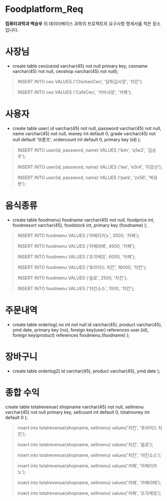# Foodplatform_Req
__컴퓨터과학과 백승우__ 의 데이터베이스 과목의 프로젝트의 요구사항 명세서를 적은 장소입니다.

# 사장님
* create table ceo(ceoid varchar(45) not null primary key, ceoname varchar(45) not null, ceoshop varchar(45) not null);

> INSERT INTO ceo VALUES ('ChickenCeo', '닭튀김사장', '치킨');
>
> INSERT INTO ceo VALUES ('CafeCeo', '커피사장', '카페');

# 사용자
* create table user(
id varchar(45) not null,
password varchar(45) not null,
name varchar(45) not null,
money int default 0,
grade varchar(45) not null default '브론즈',
ordercount int default 0,
primary key (id)
);

>INSERT INTO user(id, password, name) VALUES ('kim', 'q1w2', '김승주');
>
>INSERT INTO user(id, password, name) VALUES ('lee', 'e3r4', '이강선');
>
>INSERT INTO user(id, password, name) VALUES ('park', 'zx56', '박유현');

# 음식종류
* create table foodmenu(
foodname varchar(45) not null,
foodprice int,
foodmesort varchar(45),
foodstock int,
primary key (foodname)
);

>INSERT INTO foodmenu VALUES ('아메리카노', 3500, '카페');
>
>INSERT INTO foodmenu VALUES ('카페라뗴', 4500, '카페');
>
>INSERT INTO foodmenu VALUES ('조각케잌', 6000, '카페');
>
>INSERT INTO foodmenu VALUES ('후라이드 치킨', 16000, '치킨');
>
>INSERT INTO foodmenu VALUES ('음료', 2500, '치킨');
>
>INSERT INTO foodmenu VALUES ('치킨소스', 1000, '치킨');

# 주문내역
* create table orderlog(
no int not null
id varchar(45),
product varchar(45),
ymd date,
primary key (no),
foreign key(user) references user.(id),
foreign key(product) references foodmenu.(foodname)
);

# 장바구니
* create table orderlog2(
id varchar(45),
product varchar(45),
ymd date
);

# 종합 수익
create table totalrevenue(
shopname varchar(45) not null,
sellmenu varchar(45) not null primary key,
sellcount int default 0,
totalmoney int default 0
);

> insert into totalrevenue(shopname, sellmenu) values('치킨', '후라이드 치킨');
>
>insert into totalrevenue(shopname, sellmenu) values('치킨', '음료');
>
>insert into totalrevenue(shopname, sellmenu) values('치킨', '치킨소스');
>
>insert into totalrevenue(shopname, sellmenu) values('카페', '아메리카노');
>
>insert into totalrevenue(shopname, sellmenu) values('카페', '카페라떼');
>
>insert into totalrevenue(shopname, sellmenu) values('카페', '조각케잌');
